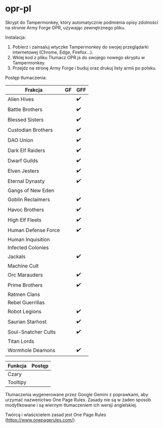 # opr-pl
Skrypt do Tampermonkey, który automatycznie podmienia opisy zdolności na stronie Army Forge OPR, używając zewnętrznego pliku.

Instalacja:

1. Pobierz i zainsaluj wtyczke Tampermonkey do swojej przeglądarki internetowej (Chrome, Edge, Firefox...).
2. Wklej kod z pliku Tłumacz OPR.js do swojego nowego skryptu w Tampermonkey.
3. Przejdz na stronę Army Forge i buduj oraz drukuj listy armii po polsku.

Postęp tłumaczenia:

| Frakcja  | GF |  GFF  |
| ------------- | ------------- | ------------- |
| Alien Hives |      |  ✔️  |
| Battle Brothers |      |  ✔️  |
| Blessed Sisters |      |  ✔️  |
| Custodian Brothers |      |  ✔️  |
| DAO Union |      |  ✔️  |
| Dark Elf Raiders |      |  ✔️  |
| Dwarf Guilds |      |  ✔️  |
| Elven Jesters |      |  ✔️  |
| Eternal Dynasty |      |  ✔️  |
| Gangs of New Eden |      |      |
| Goblin Reclaimers |      |  ✔️  |
| Havoc Brothers |      |  ✔️  |
| High Elf Fleets |      |  ✔️  |
| Human Defense Force |      |  ✔️  |
| Human Inquisition |      |      |
| Infected Colonies |      |      |
| Jackals |      |  ✔️  |
| Machine Cult |      |      |
| Orc Marauders |      |  ✔️  |
| Prime Brothers |      |  ✔️  |
| Ratmen Clans |      |      |
| Rebel Guerrillas |      |      |
| Robot Legions |      |  ✔️  |
| Saurian Starhost |      |  ✔️  |
| Soul-Snatcher Cults |      |  ✔️  |
| Titan Lords |      |      |
| Wormhole Deamons  |      |  ✔️  |

| Funkcja |  Postęp  |
| ------------- | ------------- |
| Czary |     |
| Tooltipy |     |

Tłumaczenia wygenerowane przez Google Gemini z poprawkami, aby urzymać nazwenictwo One Page Rules. Zasady nie są w żaden sposób modyfikowane i są wiernym tłumaczeniem ich wersji angielskiej.

Twórcą i wlaścicielem zasad jest One Page Rules (https://www.onepagerules.com/).

